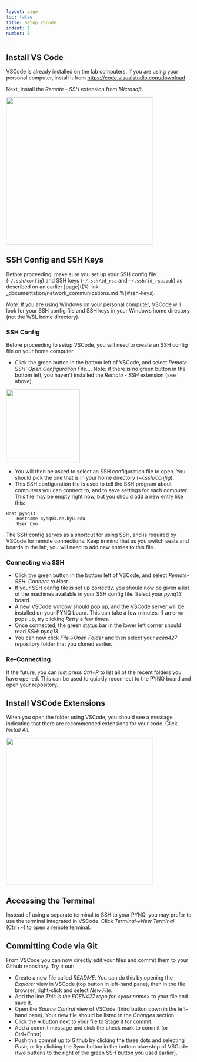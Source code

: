 ```yaml
---
layout: page
toc: false
title: Setup VSCode
indent: 1
number: 8
---
```



## Install VS Code 

VSCode is already installed on the lab computers.  If you are using your personal computer, install it from <https://code.visualstudio.com/download>

Next, Install the *Remote - SSH* extension from *Microsoft*. 

<img src="{% link media/setup/vscoderemoteextensionssh.jpg %}" width="400">

## SSH Config and SSH Keys
Before proceeding, make sure you set up your SSH config file (`~/.ssh/config`) and SSH keys (`~/.ssh/id_rsa` and `~/.ssh/id_rsa.pub`) as described on an earlier [page]({% link _documentation/network_communications.md %}#ssh-keys).  

*Note:* If you are using Windows on your personal computer, VSCode will look for your SSH config file and SSH keys in your Windows home directory (not the WSL home directory).

<!-- 
  - Create a .ssh folder if you don't have one: ''mkdir /mnt/c/Users/<your windows username>/.ssh''
  - Copy over the config file: ''cp ~/.ssh/config /mnt/c/Users/<your windows username>/.ssh/''
  - Copy over the SSH keys: ''cp ~/.ssh/id_rsa* /mnt/c/Users/<your windows username>/.ssh/''  -->

### SSH Config 

Before proceeding to setup VSCode, you will need to create an SSH config file on your home computer.
  * Click the green button in the bottom left of VSCode, and select *Remote-SSH: Open Configuration File...*.  Note: if there is no green button in the bottom left, you haven't installed the *Remote - SSH* extension (see above).

  <img src="{% link media/setup/vscodegreenbutton.jpg %}" width="200">

  * You will then be asked to select an SSH configuration file to open.  You should pick the one that is in your home directory (*~/.ssh/config*).
  * This SSH configuration file is used to tell the SSH program about computers you can connect to, and to save settings for each computer.  This file may be empty right now, but you should add a new entry like this:

```
Host pynq13
    Hostname pynq03.ee.byu.edu
    User byu
```
   
The SSH config serves as a shortcut for using SSH, and is required by VSCode for remote connections.  Keep in mind that as you switch seats and boards in the lab, you will need to add new entries to this file.

<!-- If you are running Windows with WSL, VSCode will be using the ''.ssh/config'' file in your **Windows** home directory, but you may also choose to place an identical file in your **WSL** home directory (''~/.ssh/config'').  That way you can simply type:<code>
ssh pynq
</code>
from the WSL terminal.  If you are using Mac or Linux, you don't need to create an extra config file, as the one created by VSCode should be sufficient.
 -->

### Connecting via SSH 
  - Click the green button in the bottom left of VSCode, and select *Remote-SSH: Connect to Host..*
  - If your SSH config file is set up correctly, you should now be given a list of the machines available in your SSH config file.  Select your *pynq13* board.
  - A new VSCode window should pop up, and the VSCode server will be installed on your PYNQ board.  This can take a few minutes.  If an error pops up, try clicking *Retry* a few times.
  - Once connected, the green status bar in the lower left corner should read *SSH: pynq13*
  - You can now click *File->Open Folder* and then select your *ecen427* repository folder that you cloned earlier.

### Re-Connecting

If the future, you can just press *Ctrl+R* to list all of the recent folders you have opened.  This can be used to quickly reconnect to the PYNQ board and open your repository.

## Install VSCode Extensions 
When you open the folder using VSCode, you should see a message indicating that there are recommended extensions for your code.  Click *Install All*.

<img src="{% link media/setup/vscode_recommendations.png %}" width="400">




## Accessing the Terminal 

Instead of using a separate terminal to SSH to your PYNQ, you may prefer to use the terminal integrated in VSCode.  Click *Terminal->New Terminal* (Ctrl+~) to open a remote terminal.

## Committing Code via Git 
From VSCode you can now directly edit your files and commit them to your Github repository.  Try it out:
  - Create a new file called *README*.  You can do this by opening the *Explorer* view in VSCode (top button in left-hand pane), then in the file browser, right-click and select *New File*.
  - Add the line *This is the ECEN427 repo for \<your name\>* to your file and save it.
  - Open the *Source Control* view of VSCode (third button down in the left-hand pane).  Your new file should be listed in the *Changes* section.
  - Click the **+** button next to your file to Stage it for commit.
  - Add a commit message and click the check mark to commit (or Ctrl+Enter)
  - Push this commit up to Github by clicking the three dots and selecting *Push*, or by clicking the Sync button in the bottom blue strip of VSCode (two buttons to the right of the green SSH button you used earlier).